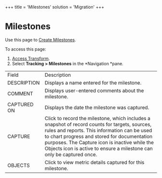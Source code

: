 +++
title = 'Milestones'
solution = 'Migration'
+++

# Milestones

<div class="use">

Use this page to [Create
Milestones](../Use_Cases/Create_Milestones).

</div>

To access this page:

1.  [Access Transform](../Config/Access_Transform).
2.  Select **Tracking \> Milestones** in the
*Navigation *pane.

|             |                                                                                                                                                                                                                                                                                                                         |
| ----------- | ----------------------------------------------------------------------------------------------------------------------------------------------------------------------------------------------------------------------------------------------------------------------------------------------------------------------- |
| Field       | Description                                                                                                                                                                                                                                                                                                             |
| DESCRIPTION | Displays a name entered for the milestone.                                                                                                                                                                                                                                                                              |
| COMMENT     | Displays user-entered comments about the milestone.                                                                                                                                                                                                                                                                     |
| CAPTURED ON | Displays the date the milestone was captured.                                                                                                                                                                                                                                                                           |
| CAPTURE     | Click to record the milestone, which includes a snapshot of record counts for targets, sources, rules and reports. This information can be used to chart progress and stored for documentation purposes. The Capture icon is inactive while the Objects icon is active to ensure a milestone can only be captured once. |
| OBJECTS     | Click to view metric details captured for this milestone.                                                                                                                                                                                                                                                               |
